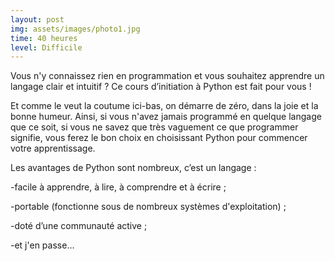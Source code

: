 ```yaml
---
layout: post
img: assets/images/photo1.jpg
time: 40 heures
level: Difficile
---
```


Vous n'y connaissez rien en programmation et vous souhaitez apprendre un langage clair et intuitif ? Ce cours d’initiation à Python est fait pour vous !

Et comme le veut la coutume ici-bas, on démarre de zéro, dans la joie et la bonne humeur. Ainsi, si vous n'avez jamais programmé en quelque langage que ce soit, si vous ne savez que très vaguement ce que programmer signifie, vous ferez le bon choix en choisissant Python pour commencer votre apprentissage.

Les avantages de Python sont nombreux, c’est un langage :

-facile à apprendre, à lire, à comprendre et à écrire ;

-portable (fonctionne sous de nombreux systèmes d'exploitation) ;

-doté d’une communauté active ;

-et j'en passe…